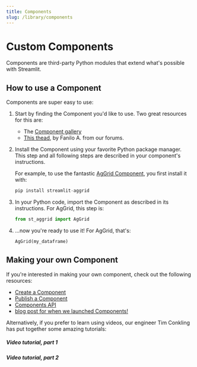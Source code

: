 ```yaml
---
title: Components
slug: /library/components
---
```


# Custom Components

Components are third-party Python modules that extend what's possible with Streamlit.

## How to use a Component

Components are super easy to use:

1. Start by finding the Component you'd like to use. Two great resources for this are:

   - The [Component gallery](https://streamlit.io/components)
   - [This thead](https://discuss.streamlit.io/t/streamlit-components-community-tracker/4634),
     by Fanilo A. from our forums.

2. Install the Component using your favorite Python package manager. This step and all following
   steps are described in your component's instructions.

   For example, to use the fantastic [AgGrid
   Component](https://github.com/PablocFonseca/streamlit-aggrid), you first install it with:

   ```python
   pip install streamlit-aggrid
   ```

3. In your Python code, import the Component as described in its instructions. For AgGrid, this step
   is:

   ```python
   from st_aggrid import AgGrid
   ```

4. ...now you're ready to use it! For AgGrid, that's:

   ```python
   AgGrid(my_dataframe)
   ```

## Making your own Component

If you're interested in making your own component, check out the following resources:

- [Create a Component](/library/components/create)
- [Publish a Component](/library/components/publish)
- [Components API](/library/components/components-api)
- [blog post for when we launched Components!](https://blog.streamlit.io/introducing-streamlit-components/)

Alternatively, if you prefer to learn using videos, our engineer Tim Conkling has put together some
amazing tutorials:

##### Video tutorial, part 1

<YouTube video_id="BuD3gILJW-Q" />

##### Video tutorial, part 2

<YouTube video_id="QjccJl_7Jco" />
